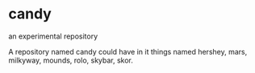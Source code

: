 candy
=====

an experimental repository

A repository named candy could have in it things named
hershey, mars, milkyway, mounds, rolo, skybar, skor.

